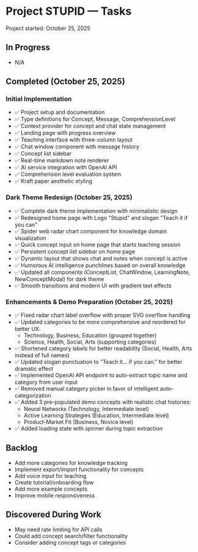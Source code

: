 # Project STUPID — Tasks

Project started: October 25, 2025

## In Progress
- N/A

## Completed (October 25, 2025)
### Initial Implementation
- ✅ Project setup and documentation
- ✅ Type definitions for Concept, Message, ComprehensionLevel
- ✅ Context provider for concept and chat state management
- ✅ Landing page with progress overview
- ✅ Teaching interface with three-column layout
- ✅ Chat window component with message history
- ✅ Concept list sidebar
- ✅ Real-time markdown note renderer
- ✅ AI service integration with OpenAI API
- ✅ Comprehension level evaluation system
- ✅ Kraft paper aesthetic styling

### Dark Theme Redesign (October 25, 2025)
- ✅ Complete dark theme implementation with minimalistic design
- ✅ Redesigned home page with Logo "Stupid" and slogan "Teach it if you can"
- ✅ Spider web radar chart component for knowledge domain visualization
- ✅ Quick concept input on home page that starts teaching session
- ✅ Persistent concept list sidebar on home page
- ✅ Dynamic layout that shows chat and notes when concept is active
- ✅ Humorous AI intelligence punchlines based on overall knowledge
- ✅ Updated all components (ConceptList, ChatWindow, LearningNote, NewConceptModal) for dark theme
- ✅ Smooth transitions and modern UI with gradient text effects

### Enhancements & Demo Preparation (October 25, 2025)
- ✅ Fixed radar chart label overflow with proper SVG overflow handling
- ✅ Updated categories to be more comprehensive and reordered for better UX:
  - Technology, Business, Education (grouped together)
  - Science, Health, Social, Arts (supporting categories)
- ✅ Shortened category labels for better readability (Social, Health, Arts instead of full names)
- ✅ Updated slogan punctuation to "Teach it... if you can." for better dramatic effect
- ✅ Implemented OpenAI API endpoint to auto-extract topic name and category from user input
- ✅ Removed manual category picker in favor of intelligent auto-categorization
- ✅ Added 3 pre-populated demo concepts with realistic chat histories:
  - Neural Networks (Technology, Intermediate level)
  - Active Learning Strategies (Education, Intermediate level)
  - Product-Market Fit (Business, Novice level)
- ✅ Added loading state with spinner during topic extraction

## Backlog
- Add more categories for knowledge tracking
- Implement export/import functionality for concepts
- Add voice input for teaching
- Create tutorial/onboarding flow
- Add more example concepts
- Improve mobile responsiveness

## Discovered During Work
- May need rate limiting for API calls
- Could add concept search/filter functionality
- Consider adding concept tags or categories
